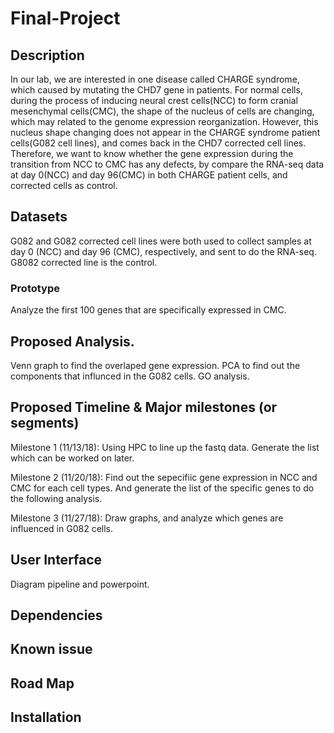# Final-Project
## Description
In our lab, we are interested in one disease called CHARGE syndrome, which caused by mutating the CHD7 gene in patients. For normal cells, during the process of inducing neural crest cells(NCC) to form cranial mesenchymal cells(CMC), the shape of the nucleus of cells are changing, which may  related to the genome expression reorganization.  However, this nucleus shape changing does not appear in the CHARGE syndrome patient cells(G082 cell lines), and comes back in the CHD7 corrected cell lines. Therefore, we want to know whether the gene expression during the transition from NCC to CMC has any defects, by compare the RNA-seq data at day 0(NCC) and day 96(CMC) in both CHARGE patient cells, and corrected cells as control.

## Datasets
G082 and G082 corrected cell lines were both used to collect samples at day 0 (NCC) and day 96 (CMC), respectively, and sent to do the RNA-seq. G8082 corrected line is the control.

### Prototype
Analyze the first 100 genes that are specifically expressed in CMC.

## Proposed Analysis.  
Venn graph to find the overlaped gene expression. 
PCA to find out the components that influnced in the G082 cells.
GO analysis.
## Proposed Timeline & Major milestones (or segments)
Milestone 1 (11/13/18): Using HPC to line up the fastq data. Generate the list which can be worked on later.

Milestone 2 (11/20/18): Find out the sepecifiic gene expression in NCC and CMC for each cell types. And generate the list of the specific genes to do the following analysis.

Milestone 3 (11/27/18): Draw graphs, and analyze which genes are influenced in G082 cells.

## User Interface
Diagram pipeline and powerpoint.

## Dependencies

## Known issue

## Road Map

## Installation
